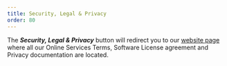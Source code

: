 ```yaml
---
title: Security, Legal & Privacy
order: 80
---
```

The ***Security, Legal & Privacy*** button will redirect you to our [website page](https://devolutions.net/legal/privacy) where all our Online Services Terms, Software License agreement and Privacy documentation are located. 